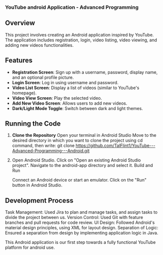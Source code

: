 
### YouTube android Application - Advanced Programming

## Overview

This project involves creating an Android application inspired by YouTube. 
The application includes registration, login, video listing, video viewing, and adding new videos functionalities.

## Features

- **Registration Screen**: Sign up with a username, password, display name, and an optional profile picture.
- **Login Screen**: Log in using username and password.
- **Video List Screen**: Display a list of videos (similar to YouTube's homepage).
- **Video View Screen**: Play the selected video.
- **Add New Video Screen**: Allows users to add new videos.
- **Dark/Light Mode Toggle**: Switch between dark and light themes.

## Running the Code

1. **Clone the Repository**
   Open your terminal in Android Studio
   Move to the desired directory in which you want to clone the project using cd command, then write:
   git clone https://github.com/TalFlint1/YouTube---Advanced-Programming---Android.git

2. Open Android Studio.
   Click on "Open an existing Android Studio project".
   Navigate to the android-app directory and select it.
   Build and Run

   Connect an Android device or start an emulator.
   Click on the "Run" button in Android Studio.

## Development Process
Task Management: Used Jira to plan and manage tasks, and assign tasks to divide the project between us.
Version Control: Used Git with feature branches and pull requests for code review.
UI Design: Followed Android's material design principles, using XML for layout design.
Separation of Logic: Ensured a separation from design by implementing application logic in Java.

This Android application is our first step towards a fully functional YouTube platform for android use.
